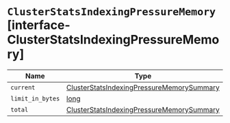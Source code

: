 # `ClusterStatsIndexingPressureMemory` [interface-ClusterStatsIndexingPressureMemory]

| Name | Type | Description |
| - | - | - |
| `current` | [ClusterStatsIndexingPressureMemorySummary](./ClusterStatsIndexingPressureMemorySummary.md) | &nbsp; |
| `limit_in_bytes` | [long](./long.md) | &nbsp; |
| `total` | [ClusterStatsIndexingPressureMemorySummary](./ClusterStatsIndexingPressureMemorySummary.md) | &nbsp; |
